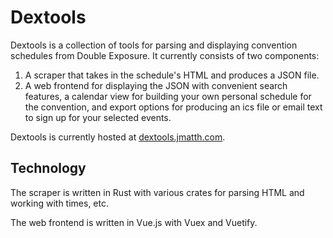 Dextools
========
Dextools is a collection of tools for parsing and displaying convention
schedules from Double Exposure. It currently consists of two components:

1. A scraper that takes in the schedule's HTML and produces a JSON file.
2. A web frontend for displaying the JSON with convenient search features, a
   calendar view for building your own personal schedule for the convention, and
   export options for producing an ics file or email text to sign up for your
   selected events.

Dextools is currently hosted at [dextools.jmatth.com](https://dextools.jmatth.com).

## Technology
The scraper is written in Rust with various crates for parsing HTML and working
with times, etc.

The web frontend is written in Vue.js with Vuex and Vuetify.
